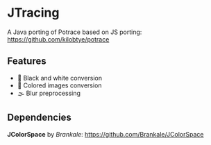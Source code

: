 # JTracing

A Java porting of Potrace based on JS porting:
https://github.com/kilobtye/potrace

## Features
- 🦓 Black and white conversion
- 🎨 Colored images conversion
- 🌫 Blur preprocessing

## Dependencies
**JColorSpace** by *Brankale*: https://github.com/Brankale/JColorSpace
